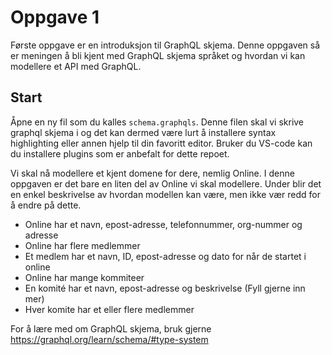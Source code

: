 # Oppgave 1

Første oppgave er en introduksjon til GraphQL skjema. Denne oppgaven så er meningen å bli kjent med GraphQL skjema språket og hvordan vi kan modellere et API med GraphQL. 

## Start

Åpne en ny fil som du kalles `schema.graphqls`. Denne filen skal vi skrive graphql skjema i og det kan dermed være lurt å installere syntax highlighting eller annen hjelp til din favoritt editor. Bruker du VS-code kan du installere plugins som er anbefalt for dette repoet. 

Vi skal nå modellere et kjent domene for dere, nemlig Online. I denne oppgaven er det bare en liten del av Online vi skal modellere. Under blir det en enkel beskrivelse av hvordan modellen kan være, men ikke vær redd for å endre på dette.

* Online har et navn, epost-adresse, telefonnummer, org-nummer og adresse
* Online har flere medlemmer
* Et medlem har et navn, ID, epost-adresse og dato for når de startet i online
* Online har mange kommiteer
* En komité har et navn, epost-adresse og beskrivelse (Fyll gjerne inn mer)
* Hver komite har et eller flere medlemmer

For å lære med om GraphQL skjema, bruk gjerne https://graphql.org/learn/schema/#type-system


